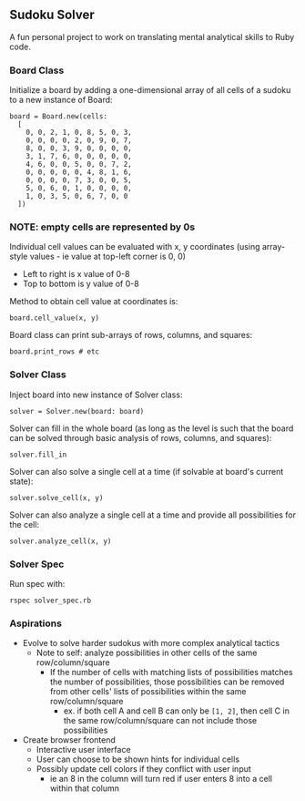 ## Sudoku Solver
A fun personal project to work on translating mental analytical skills to Ruby code.

### Board Class
Initialize a board by adding a one-dimensional array of all cells of a sudoku to
a new instance of Board:
```
board = Board.new(cells: 
  [
    0, 0, 2, 1, 0, 8, 5, 0, 3,
    0, 0, 0, 0, 2, 0, 9, 0, 7,
    8, 0, 0, 3, 9, 0, 0, 0, 0,
    3, 1, 7, 6, 0, 0, 0, 0, 0,
    4, 6, 0, 0, 5, 0, 0, 7, 2,
    0, 0, 0, 0, 0, 4, 8, 1, 6,
    0, 0, 0, 0, 7, 3, 0, 0, 5,
    5, 0, 6, 0, 1, 0, 0, 0, 0,
    1, 0, 3, 5, 0, 6, 7, 0, 0
  ])
```
### NOTE: empty cells are represented by 0s

Individual cell values can be evaluated with x, y coordinates 
(using array-style values - ie value at top-left corner is 0, 0)
- Left to right is x value of 0-8
- Top to bottom is y value of 0-8

Method to obtain cell value at coordinates is:
```
board.cell_value(x, y)
```


Board class can print sub-arrays of rows, columns, and squares:
```
board.print_rows # etc
```

### Solver Class
Inject board into new instance of Solver class:
```
solver = Solver.new(board: board)
```

Solver can fill in the whole board (as long as the level is such that the board
can be solved through basic analysis of rows, columns, and squares):
```
solver.fill_in
```

Solver can also solve a single cell at a time (if solvable at board's current state):
```
solver.solve_cell(x, y)
```

Solver can also analyze a single cell at a time and provide all possibilities for the cell:
```
solver.analyze_cell(x, y)
```

### Solver Spec
Run spec with:
```
rspec solver_spec.rb
```

### Aspirations
- Evolve to solve harder sudokus with more complex analytical tactics
  - Note to self: analyze possibilities in other cells of the same row/column/square
    - If the number of cells with matching lists of possibilities matches the number of possibilities, those possibilities can be removed from other cells' lists of possibilities within the same row/column/square
      - ex. if both cell A and cell B can only be `[1, 2]`, then cell C in the same row/column/square can not include those possibilities
- Create browser frontend
  - Interactive user interface
  - User can choose to be shown hints for individual cells
  - Possibly update cell colors if they conflict with user input
    - ie an 8 in the column will turn red if user enters 8 into a cell within that column